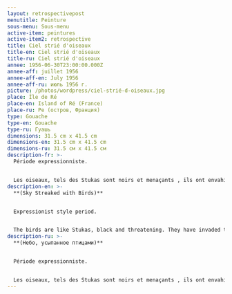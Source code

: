 ```yaml
---
layout: retrospectivepost
menutitle: Peinture
sous-menu: Sous-menu
active-item: peintures
active-item2: retrospective
title: Ciel strié d'oiseaux
title-en: Ciel strié d'oiseaux
title-ru: Ciel strié d'oiseaux
annee: 1956-06-30T23:00:00.000Z
annee-aff: juillet 1956
annee-aff-en: July 1956
annee-aff-ru: июль 1956 г.
picture: /photos/wordpress/ciel-strié-d-oiseaux.jpg
place: Île de Ré
place-en: Island of Ré (France)
place-ru: Ре (остров, Франция)
type: Gouache
type-en: Gouache
type-ru: Гуашь
dimensions: 31.5 cm x 41.5 cm
dimensions-en: 31.5 cm x 41.5 cm
dimensions-ru: 31.5 см x 41.5 см
description-fr: >-
  Période expressionniste. 


  Les oiseaux, tels des Stukas sont noirs et menaçants , ils ont envahi le ciel qui explose de couleurs fulgurantes. Les cauchemars ne quittent plus les nuits du peintre.
description-en: >-
  **(Sky Streaked with Birds)**


  Expressionist style period.


  The birds are like Stukas, black and threatening. They have invaded the sky which explodes with blinding colors. Nightmares never leave the painter's nights.
description-ru: >-
  **(Небо, усыпанное птицами)**


  Période expressionniste. 


  Les oiseaux, tels des Stukas sont noirs et menaçants , ils ont envahi le ciel qui explose de couleurs fulgurantes. Les cauchemars ne quittent plus les nuits du peintre.
---
```

